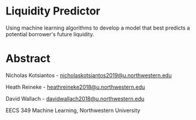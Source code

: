# Liquidity Predictor

Using machine learning algorithms to develop a model that best predicts a potential borrower's future 
liquidity.

# Abstract

Nicholas Kotsiantos - nicholaskotsiantos2019@u.northwestern.edu

Heath Reineke - heathreineke2018@u.northwestern.edu

David Wallach - davidwallach2018@u.northwestern.edu

EECS 349 Machine Learning, Northwestern University



